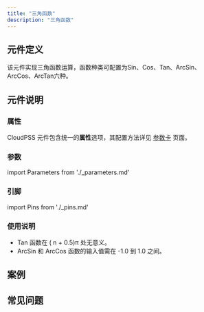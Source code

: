 ```yaml
---
title: "三角函数"
description: "三角函数"
---
```


## 元件定义
该元件实现三角函数运算，函数种类可配置为Sin、Cos、Tan、ArcSin、ArcCos、ArcTan六种。

## 元件说明



### 属性

CloudPSS 元件包含统一的**属性**选项，其配置方法详见 [参数卡](docs/documents/software/10-xstudio/20-simstudio/40-workbench/20-function-zone/30-design-tab/30-param-panel/index.md) 页面。

### 参数

import Parameters from './_parameters.md'

<Parameters/>

### 引脚

import Pins from './_pins.md'

<Pins/>

### 使用说明
- Tan 函数在 ( n + 0.5)π 处无意义。
- ArcSin 和 ArcCos 函数的输入值需在 -1.0 到 1.0 之间。

## 案例

## 常见问题

